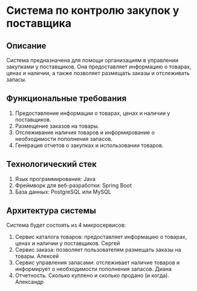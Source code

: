 # Система по контролю закупок у поставщика
## Описание
Система предназначена для помощи организациям в управлении закупками у поставщиков. Она предоставляет информацию о товарах, ценах и наличии, а также позволяет размещать заказы и отслеживать запасы.

## Функциональные требования
1. Предоставление информации о товарах, ценах и наличии у поставщиков.
2. Размещение заказов на товары.
3. Отслеживание наличия товаров и информирование о необходимости пополнения запасов.
4. Генерация отчетов о закупках и использовании товаров.


## Технологический стек
1. Язык программирования: Java
2. Фреймворк для веб-разработки: Spring Boot
3. База данных: PostgreSQL или MySQL

## Архитектура системы
Система будет состоять из 4 микросервисов:

1. Сервис каталога товаров: предоставляет информацию о товарах, ценах и наличии у поставщиков. Сергей
2. Сервис заказа: позволяет пользователям размещать заказы на товары. Алексей
3. Сервис управления запасами: отслеживает наличие товаров и информирует о необходимости пополнения запасов. Диана
4. Отчетность. Сколько куплено и сколько продано (и когда). Александр
